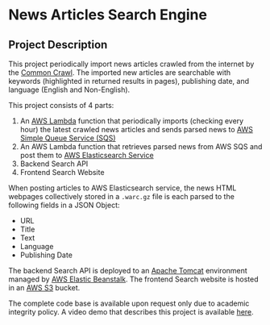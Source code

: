# News Articles Search Engine

## Project Description
This project periodically import news articles crawled from the internet by the [Common Crawl](https://commoncrawl.org/the-data/). The imported new articles are searchable with keywords (highlighted in returned results in pages), publishing date, and language (English and Non-English).

This project consists of 4 parts:
1. An [AWS Lambda](https://aws.amazon.com/lambda/) function that periodically imports (checking every hour) the latest crawled news articles and sends parsed news to [AWS Simple Queue Service (SQS)](https://aws.amazon.com/sqs/)
2. An AWS Lambda function that retrieves parsed news from AWS SQS and post them to [AWS Elasticsearch Service](https://aws.amazon.com/elasticsearch-service/)
3. Backend Search API
4. Frontend Search Website

When posting articles to AWS Elasticsearch service, the news HTML webpages collectively stored in a `.warc.gz` file is each parsed to the following fields in a JSON Object:
- URL
- Title
- Text
- Language
- Publishing Date

The backend Search API is deployed to an [Apache Tomcat](https://en.wikipedia.org/wiki/Apache_Tomcat) environment managed by [AWS Elastic Beanstalk](https://aws.amazon.com/elasticbeanstalk/). The frontend Search website is hosted in an [AWS S3](https://aws.amazon.com/s3/) bucket.

The complete code base is available upon request only due to academic integrity policy. A video demo that describes this project is available [here](https://youtu.be/HTkAXr3fQCE).
